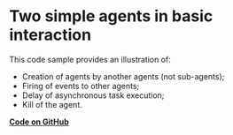 # Two simple agents in basic interaction

This code sample provides an illustration of:

* Creation of agents by another agents (not sub-agents);
* Firing of events to other agents;
* Delay of asynchronous task execution;
* Kill of the agent.



[**Code on GitHub**](https://github.com/sarl/sarl/tree/master/contribs/io.sarl.examples/io.sarl.examples.plugin/projects/io-sarl-demos-counter)
